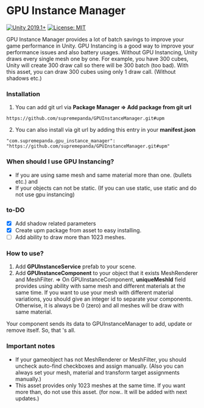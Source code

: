 # GPU Instance Manager

[![Unity 2019.1+](https://img.shields.io/badge/unity-2019.1%2B-blue.svg)](https://unity3d.com/get-unity/download)
[![License: MIT](https://img.shields.io/badge/License-MIT-brightgreen.svg)](https://github.com/supremepanda/GPUInstanceManager/blob/master/LICENSE)

GPU Instance Manager provides a lot of batch savings to improve your game performance in Unity. GPU Instancing is a good way to improve your performance issues and also battery usages. Without GPU Instancing, Unity draws every single mesh one by one. For example, you have 300 cubes, Unity will create 300 draw call so there will be 300 batch (too bad). With this asset, you can draw 300 cubes using only 1 draw call. (Without shadows etc.)

### Installation

1. You can add git url via **Package Manager => Add package from git url**
```
https://github.com/supremepanda/GPUInstanceManager.git#upm
```

2. You can also install via git url by adding this entry in your **manifest.json**
```
"com.supremepanda.gpu_instance_manager": "https://github.com/supremepanda/GPUInstanceManager.git#upm"
```

### When should I use GPU Instancing?

 - If you are using same mesh and same material more than one. (bullets etc.) and
 - If your objects can not be static. (If you can use static, use static and do not use gpu instancing)

### to-DO

 - [x] Add shadow related parameters
 - [x] Create upm package from asset to easy installing.
 - [ ] Add ability to draw more than 1023 meshes.

### How to use?

 1. Add **GPUInstanceService** prefab to your scene.
 2. Add **GPUInstanceComponent** to your object that it exists MeshRenderer and MeshFilter.
 => On GPUInstanceComponent,  **uniqueMeshId** field provides using ability with same mesh and different materials at the same time. If you want to use your mesh with different material variations, you should give an integer id to separate your components. Otherwise, it is always be 0 (zero) and all meshes will be draw with same material.
 
Your component sends its data to GPUInstanceManager to add, update or remove itself. So, that 's all.

### Important notes

 - If your gameobject has not MeshRenderer or MeshFilter, you should uncheck auto-find checkboxes and assign manually. (Also you can always set your mesh, material and transform target assignments manually.)
 - This asset provides only 1023 meshes at the same time. If you want more than, do not use this asset. (for now.. It will be added with next updates.)
